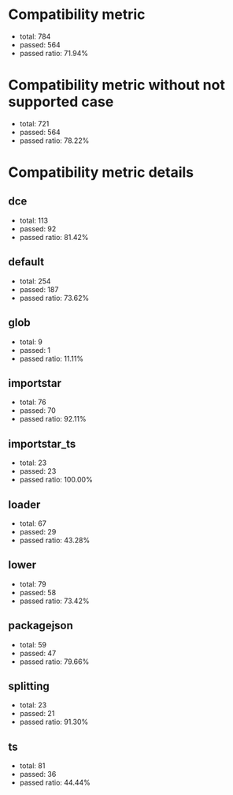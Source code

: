 # Compatibility metric
- total: 784
- passed: 564
- passed ratio: 71.94%
# Compatibility metric without not supported case
- total: 721
- passed: 564
- passed ratio: 78.22%
# Compatibility metric details
## dce
- total: 113
- passed: 92
- passed ratio: 81.42%
## default
- total: 254
- passed: 187
- passed ratio: 73.62%
## glob
- total: 9
- passed: 1
- passed ratio: 11.11%
## importstar
- total: 76
- passed: 70
- passed ratio: 92.11%
## importstar_ts
- total: 23
- passed: 23
- passed ratio: 100.00%
## loader
- total: 67
- passed: 29
- passed ratio: 43.28%
## lower
- total: 79
- passed: 58
- passed ratio: 73.42%
## packagejson
- total: 59
- passed: 47
- passed ratio: 79.66%
## splitting
- total: 23
- passed: 21
- passed ratio: 91.30%
## ts
- total: 81
- passed: 36
- passed ratio: 44.44%
